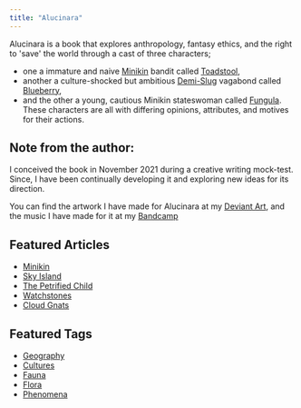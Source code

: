 ```yaml
---
title: "Alucinara"
---
```

Alucinara is a book that explores anthropology, fantasy ethics, and the right to 'save' the world through a cast of three characters;
- one a immature and naive [Minikin](species/minikin.md) bandit called [Toadstool](characters/toadstool.md),
- another a culture-shocked but ambitious [Demi-Slug](species/demi-slug.md) vagabond called [Blueberry](characters/blueberry.md),
- and the other a young, cautious Minikin stateswoman called [Fungula](characters/fungula.md).
These characters are all with differing opinions, attributes, and motives for their actions.

## Note from the author:
I conceived the book in November 2021 during a creative writing mock-test. Since, I have been continually developing it and exploring new ideas for its direction.

You can find the artwork I have made for Alucinara at my [Deviant Art](https://www.deviantart.com/pyxelmusic), and the music I have made for it at my [Bandcamp](https://pyxelm.bandcamp.com)

## Featured Articles
- [Minikin](species/minikin.md)
- [Sky Island](phenomena/sky-islands.md)
- [The Petrified Child](deities/the-petrified-child.md)
- [Watchstones](phenomena/watchstones.md)
- [Cloud Gnats](phenomena/cloud-gnats.md)

## Featured Tags
- [Geography](tags/geography)
- [Cultures](tags/culture)
- [Fauna](tags/fauna)
- [Flora](tags/flora)
- [Phenomena](tags/phenomena)